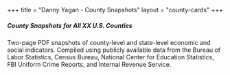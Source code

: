 +++
title = "Danny Yagan - County Snapshots"
layout = "county-cards"
+++

<h5>County Snapshots for All XX U.S. Counties</h5>

Two-page PDF snapshots of county-level and state-level economic and social indicators. Compiled using publicly available data from the Bureau of Labor Statistics, Census Bureau, National Center for Education Statistics, FBI Uniform Crime Reports, and Internal Revenue Service.